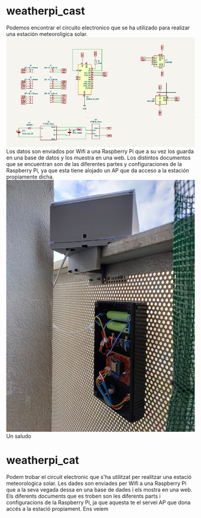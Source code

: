 # weatherpi_cast  
Podemos encontrar el circuito electronico que se ha utilizado para realizar una estación meteoroligica solar.
![image_text](https://github.com/webdidacticat/weatherpi/blob/main/Esquema/Esquema_Circuito.png)
Los datos son enviados por Wifi a una Raspberry Pi que a su vez los guarda en una base de datos y los muestra en una web.
Los distintos documentos que se encuentran son de las diferentes partes y configuraciones de la Raspberry Pi, ya que esta tiene alojado un AP que da acceso a la estación propiamente dicha.
![image_text](https://github.com/webdidacticat/weatherpi/blob/main/img/photo_2022-05-09_13-50-41.jpg)
Un saludo

# weatherpi_cat
Podem trobar el circuit electronic que s'ha utilitzat per realitzar una estació meteorologica solar.
Les dades son enviades per Wifi a una Raspberry Pi que a la seva vegada dessa en una base de dades i els mostra en una web.
Els diferents documents que es troben son les diferents parts i configuracions de la Raspberry Pi, ja que aquesta te el servei AP que dona accés a la estació propiament.
Ens veiem
